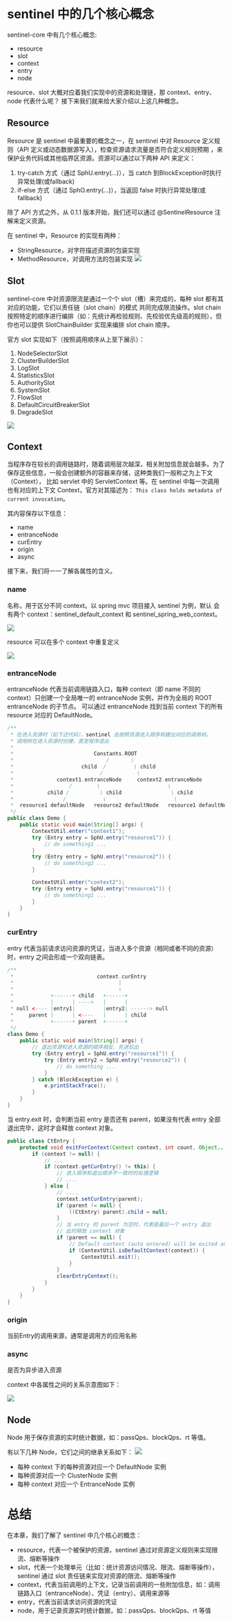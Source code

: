 # sentinel 中的几个核心概念

sentinel-core 中有几个核心概念:
- resource
- slot
- context
- entry
- node

resource、slot 大概对应着我们实现中的资源和处理链，那 context、entry、node 代表什么呢？
接下来我们就来给大家介绍以上这几种概念。

## Resource
Resource 是 sentinel 中最重要的概念之一，在 sentinel 中对 Resource 定义规则（API 定义或动态数据源写入），检查资源请求流量是否符合定义规则预期
，来保护业务代码或其他临界区资源。资源可以通过以下两种 API 来定义：
1. try-catch 方式（通过 SphU.entry(...)），当 catch 到BlockException时执行异常处理(或fallback)
2. if-else 方式（通过 SphO.entry(...)），当返回 false 时执行异常处理(或fallback)

除了 API 方式之外，从 0.1.1 版本开始，我们还可以通过 @SentinelResource 注解来定义资源。

在 sentinel 中，Resource 的实现有两种：
- StringResource，对字符描述资源的包装实现
- MethodResource，对调用方法的包装实现
  ![](./images/resource-uml.png)

## Slot
sentinel-core 中对资源限流是通过一个个 slot（槽）来完成的，每种 slot 都有其对应的功能，它们以责任链（slot chain）的模式
共同完成限流操作。slot chain 按照特定的顺序进行编排（如：先统计再检验规则、先校验优先级高的规则），但你也可以提供 SlotChainBuilder 实现来编排 slot chain 顺序。

官方 slot 实现如下（按照调用顺序从上至下展示）：
1. NodeSelectorSlot
2. ClusterBuilderSlot
3. LogSlot
4. StatisticsSlot
5. AuthoritySlot
6. SystemSlot
7. FlowSlot
8. DefaultCircuitBreakerSlot
9. DegradeSlot

![](./images/resource-slotchain.png)

## Context
当程序存在较长的调用链路时，随着调用层次越深，相关附加信息就会越多。为了保存这些信息，一般会创建额外的容器来存储，这种类我们一般称之为上下文（Context），
比如 servlet 中的 ServletContext 等。在 sentinel 中每一次调用也有对应的上下文 Context，官方对其描述为：
`This class holds metadata of current invocation`。

其内容保存以下信息：
- name
- entranceNode
- curEntry
- origin
- async

接下来，我们将一一了解各属性的含义。

### name
名称，用于区分不同 context。以 spring mvc 项目接入 sentinel 为例，默认
会有两个 context：sentinel_default_context 和 sentinel_spring_web_context。

![](./images/multi-context.png)

resource 可以在多个 context 中重复定义

![](./images/resource-context.png)

### entranceNode

entranceNode 代表当前调用链路入口，每种 context（即 name 不同的 context）只创建一个全局唯一的 entranceNode 实例，并作为全局的
 ROOT entranceNode 的子节点。 可以通过 entranceNode 找到当前 context 下的所有 resource 对应的 DefaultNode。

```java
/**
 * 在进入资源时（如下述代码），sentinel 会按照资源进入顺序构建出对应的调用树。
 * 调用树在进入资源时创建，直至程序退出
 *
 *                          Constants.ROOT
 *                              /       \
 *                      child  /         \ child
 *                            /           \
 *              context1.entranceNode     context2.entranceNode
 *                  /        \                      \
 *           child /          \ child                \ child
 *                /            \                      \
 *  resource1 defaultNode   resource2 defaultNode   resource1 defaultNode
 */
public class Demo {
    public static void main(String[] args) {
        ContextUtil.enter("context1");
        try (Entry entry = SphU.entry("resource1")) {
            // do something1 ...
        }
        try (Entry entry = SphU.entry("resource2")) {
            // do something2 ...
        }

        ContextUtil.enter("context2");
        try (Entry entry = SphU.entry("resource1")) {
            // do something1 ...
        }
    }
}
```

### curEntry

entry 代表当前请求访问资源的凭证，当进入多个资源（相同或者不同的资源）时，entry 之间会形成一个双向链表。
```java
/**
 *                           context.curEntry
 *                                  |
 *                                  ↓
 *            +------+ child   +------+
 *            |      | ---->   |      |
 * null <---- |entry1|         |entry2| ------> null
 *     parent |      | <----   |      | child
 *            +------+ parent  +------+
 */
class Demo {
    public static void main(String[] args) {
        // 退出资源和进入资源的顺序相反，先进后出
        try (Entry entry1 = SphU.entry("resource1")) {
            try (Entry entry2 = SphU.entry("resource2")) {
                // do something ...
            }
        } catch (BlockException e) {
            e.printStackTrace();
        }
    }
}
```
当 entry.exit 时，会判断当前 entry 是否还有 parent，如果没有代表 entry 全部退出完毕，这时才会释放 context 对象。

```java
public class CtEntry {
    protected void exitForContext(Context context, int count, Object... args) throws ErrorEntryFreeException {
        if (context != null) {
            // ...
            if (context.getCurEntry() != this) {
                // 进入顺序和退出顺序不一致时的处理逻辑
                // ....
            } else {
                // ....
                context.setCurEntry(parent);
                if (parent != null) {
                    ((CtEntry) parent).child = null;
                }
                // 当 entry 的 parent 为空时，代表是最后一个 entry 退出
                // 此时释放 context 对象
                if (parent == null) {
                    // Default context (auto entered) will be exited automatically.
                    if (ContextUtil.isDefaultContext(context)) {
                        ContextUtil.exit();
                    }
                }
                clearEntryContext();
            }
        }
    }
}
```

### origin

当前Entry的调用来源，通常是调用方的应用名称

### async

是否为异步进入资源


context 中各属性之间的关系示意图如下：

![](./images/context.png)

## Node

Node 用于保存资源的实时统计数据，如：passQps、blockQps、rt 等值。

有以下几种 Node，它们之间的继承关系如下：
![](./images/node-uml.png)

- 每种 context 下的每种资源对应一个 DefaultNode 实例
- 每种资源对应一个 ClusterNode 实例
- 每种 context 对应一个 EntranceNode 实例

# 总结
在本章，我们了解了 sentinel 中几个核心的概念：
- resource，代表一个被保护的资源，sentinel 通过对资源定义规则来实现限流、熔断等操作
- slot，代表一个处理单元（比如：统计资源访问情况、限流、熔断等操作），sentinel 通过 slot 责任链来实现对资源的限流、熔断等操作
- context，代表当前调用的上下文，记录当前调用的一些附加信息，如：调用链路入口（entranceNode）、凭证（entry）、调用来源等
- entry，代表当前请求访问资源的凭证
- node，用于记录资源实时统计数据，如：passQps、blockQps、rt 等值
